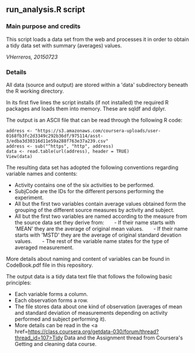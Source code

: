 ## run_analysis.R script

### Main purpose and credits

This script loads a data set from the web and processes it in order to obtain a tidy data set with summary (averages) values.

*VHerreros, 20150723*

### Details

All data (source and output) are stored within a 'data' subdirectory beneath the R working directory.

In its first five lines the script installs (if not installed) the required R packages and loads them into memory. These are sqldf and dplyr.

The output is an ASCII file that can be read through the following R code:
```
address <- "https://s3.amazonaws.com/coursera-uploads/user-0168fb3fc2d3349c292b36df/975114/asst-3/edba3d30316d11e59a288f763e37a239.csv"
address <- sub("^https", "http", address)
data <- read.table(url(address), header = TRUE)
View(data)
```
The resulting data set has adopted the following conventions regarding variable names and contents:

- Activity contains one of the six activities to be performed.
- SubjCode are the IDs for the different persons performing the experiment.
- All but the first two variables contain average values obtained form the grouping of the different source measures by activity and subject.
- All but the first two variables are named according to the measure from the source data set they derive from:
&nbsp;&nbsp;&nbsp;&nbsp;&nbsp;&nbsp;- If their name starts with 'MEAN' they are the average of original mean values. 
&nbsp;&nbsp;&nbsp;&nbsp;&nbsp;&nbsp;- If their name starts with 'MSTD' they are the average of original standard devation values. 
&nbsp;&nbsp;&nbsp;&nbsp;&nbsp;&nbsp;- The rest of the variable name states for the type of averaged measurement. 

More details about naming and content of variables can be found in CodeBook.pdf file in this repository.

The output data is a tidy data text file that follows the following basic principles:
	
- Each variable forms a column.
- Each observation forms a row.
- The file stores data about one kind of observation (averages of mean and standard deviation of measurements depending on activity performed and subject performing it).
- More details can be read in the <a href=https://class.coursera.org/getdata-030/forum/thread?thread_id=107>Tidy Data and the Assignment</a> thread from Coursera's Getting and cleaning data course.
